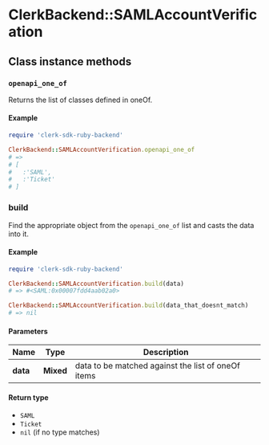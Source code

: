 # ClerkBackend::SAMLAccountVerification

## Class instance methods

### `openapi_one_of`

Returns the list of classes defined in oneOf.

#### Example

```ruby
require 'clerk-sdk-ruby-backend'

ClerkBackend::SAMLAccountVerification.openapi_one_of
# =>
# [
#   :'SAML',
#   :'Ticket'
# ]
```

### build

Find the appropriate object from the `openapi_one_of` list and casts the data into it.

#### Example

```ruby
require 'clerk-sdk-ruby-backend'

ClerkBackend::SAMLAccountVerification.build(data)
# => #<SAML:0x00007fdd4aab02a0>

ClerkBackend::SAMLAccountVerification.build(data_that_doesnt_match)
# => nil
```

#### Parameters

| Name | Type | Description |
| ---- | ---- | ----------- |
| **data** | **Mixed** | data to be matched against the list of oneOf items |

#### Return type

- `SAML`
- `Ticket`
- `nil` (if no type matches)

